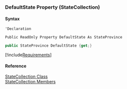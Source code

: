 ﻿### DefaultState Property (StateCollection)

#### Syntax

```vbnet
'Declaration

Public ReadOnly Property DefaultState As StateProvince
```

```csharp
public StateProvince DefaultState {get;}
```

[!include[Requirements](../partials/requirements.md)]

#### Reference

[StateCollection Class](fcSDK~FChoice.Foundation.Clarify.DataObjects.StateCollection.md)  
[StateCollection Members](fcSDK~FChoice.Foundation.Clarify.DataObjects.StateCollection_members.md)